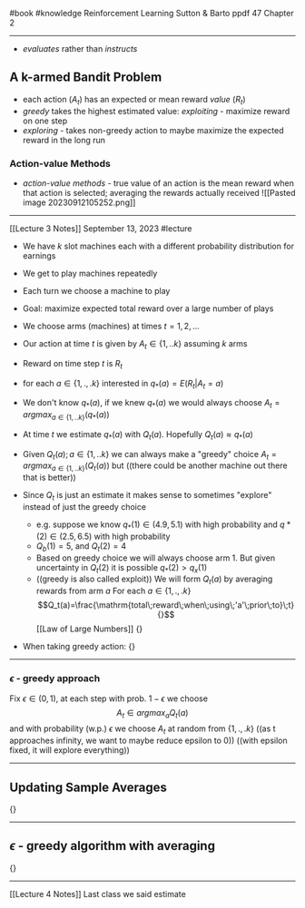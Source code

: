 
#book #knowledge 
Reinforcement Learning
Sutton & Barto
ppdf 47
Chapter 2

---

- *evaluates* rather than *instructs*

## A k-armed Bandit Problem
- each action ($A_t$) has an expected or mean reward *value* ($R_t$)
- *greedy* takes the highest estimated value: *exploiting* - maximize reward on one step
- *exploring* - takes non-greedy action to maybe maximize the expected reward in the long run
### Action-value Methods
- *action-value methods* - true value of an action is the mean reward when that action is selected; averaging the rewards actually received
![[Pasted image 20230912105252.png]]


---

[[Lecture 3  Notes]] September 13, 2023 
#lecture 

- We have $k$ slot machines each with a different probability distribution for earnings
- We get to play machines repeatedly
- Each turn we choose a machine to play
- Goal: maximize expected total reward over a large number of plays

- We choose arms (machines) at times $t=1,2,...$
- Our action at time $t$ is given by $A_t\in\{1,..k\}$ assuming $k$ arms
- Reward on time step $t$ is $R_t$
- for each $a\in\{1,.,.k\}$ interested in $q_{*}(a)=E(R_t|A_t=a)$
- We don't know $q_*(a)$, if we knew $q_*(a)$ we would always choose $A_t=argmax_{a\in\{1,..k\}}(q_*(a))$ 
- At time $t$ we estimate $q_*(a)$ with $Q_t(a)$. Hopefully $Q_t(a)\approx{q_*(a)}$ 
- Given $Q_t(a);a\in\{1,..k\}$ we can always make a "greedy" choice
$A_t=argmax_{a\in\{1,..k\}}(Q_t(a))$ but ((there could be another machine out there that is better))
- Since $Q_t$ is just an estimate it makes sense to sometimes "explore" instead of just the greedy choice
	- e.g. suppose we know $q_*(1)\in(4.9,5.1)$ with high probability and $q*(2)\in(2.5,6.5)$ with high probability
	- $Q_b(1)=5$, and $Q_t(2)=4$
	- Based on greedy choice we will always choose arm 1. But given uncertainty in $Q_t(2)$ it is possible $q_*(2)>q_x(1)$
	- ((greedy is also called exploit))
We will form $Q_t(a)$ by averaging rewards from arm $a$
For each $a\in\{1,.,.k\}$
$$Q_t(a)=\frac{\mathrm{total\;reward\;when\;using\;'a'\;prior\;to}\;t}{}$$
[[Law of Large Numbers]] 
{}

- When taking greedy action: {}

---
### $\epsilon$ - greedy approach
Fix $\epsilon\in(0,1)$, at each step with prob. $1-\epsilon$ we choose 
$$A_t\in{}argmax_aQ_t(a)$$
and with probability (w.p.) $\epsilon$ we choose $A_t$ at random from $\{1,.,.k\}$
((as t approaches infinity, we want to maybe reduce epsilon to 0))
((with epsilon fixed, it will explore everything))

---

## Updating Sample Averages
{}


---

## $\epsilon$ - greedy algorithm with averaging
{}


---

[[Lecture 4 Notes]] 
Last class we said estimate 